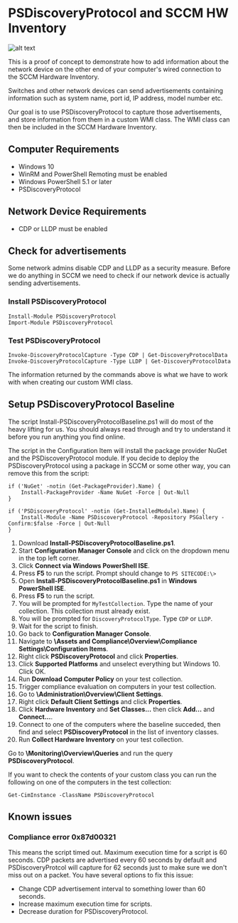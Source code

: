 # PSDiscoveryProtocol and SCCM HW Inventory

![alt text](https://raw.githubusercontent.com/lahell/PSDiscoveryProtocol-SCCM-HWInventory/master/images/psdiscoveryprotocol.png "PSDiscoveryProtocol in Resource Explorer")

This is a proof of concept to demonstrate how to add information about the network device on the other end of your computer's wired connection to the SCCM Hardware Inventory.

Switches and other network devices can send advertisements containing information such as system name, port id, IP address, model number etc.

Our goal is to use PSDiscoveryProtocol to capture those advertisements, and store information from them in a custom WMI class. The WMI class can then be included in the SCCM Hardware Inventory.

## Computer Requirements
* Windows 10
* WinRM and PowerShell Remoting must be enabled
* Windows PowerShell 5.1 or later
* PSDiscoveryProtocol

## Network Device Requirements
* CDP or LLDP must be enabled

## Check for advertisements
Some network admins disable CDP and LLDP as a security measure. Before we do anything in SCCM we need to check if our network device is actually sending advertisements.

### Install PSDiscoveryProtocol

    Install-Module PSDiscoveryProtocol
    Import-Module PSDiscoveryProtocol

### Test PSDiscoveryProtocol

    Invoke-DiscoveryProtocolCapture -Type CDP | Get-DiscoveryProtocolData
    Invoke-DiscoveryProtocolCapture -Type LLDP | Get-DiscoveryProtocolData
    
The information returned by the commands above is what we have to work with when creating our custom WMI class.

## Setup PSDiscoveryProtocol Baseline

The script Install-PSDiscoveryProtocolBaseline.ps1 will do most of the heavy lifting for us. You should always read through and try to understand it before you run anything you find online.

The script in the Configuration Item will install the package provider NuGet and the PSDiscoveryProtocol module. If you decide to deploy the PSDiscoveryProtocol using a package in SCCM or some other way, you can remove this from the script:

    if ('NuGet' -notin (Get-PackageProvider).Name) {
        Install-PackageProvider -Name NuGet -Force | Out-Null
    }

    if ('PSDiscoveryProtocol' -notin (Get-InstalledModule).Name) {
        Install-Module -Name PSDiscoveryProtocol -Repository PSGallery -Confirm:$false -Force | Out-Null
    }

1. Download **Install-PSDiscoveryProtocolBaseline.ps1**.
2. Start **Configuration Manager Console** and click on the dropdown menu in the top left corner.
3. Click **Connect via Windows PowerShell ISE**.
4. Press **F5** to run the script. Prompt should change to `PS SITECODE:\>`
5. Open **Install-PSDiscoveryProtocolBaseline.ps1** in **Windows PowerShell ISE**.
6. Press **F5** to run the script.
7. You will be prompted for `MyTestCollection`. Type the name of your collection. This collection must already exist.
8. You will be prompted for `DiscoveryProtocolType`. Type `CDP` or `LLDP`.
9. Wait for the script to finish.
10. Go back to **Configuration Manager Console**.
11. Navigate to **\Assets and Compliance\Overview\Compliance Settings\Configuration Items**.
12. Right click **PSDiscoveryProtocol** and click **Properties**.
13. Click **Supported Platforms** and unselect everything but Windows 10. Click OK.
14. Run **Download Computer Policy** on your test collection.
15. Trigger compliance evaluation on computers in your test collection.
16. Go to **\Administration\Overview\Client Settings**.
17. Right click **Default Client Settings** and click **Properties**.
18. Click **Hardware Inventory** and **Set Classes...** then click **Add...** and **Connect...**.
19. Connect to one of the computers where the baseline succeded, then find and select **PSDiscoveryProtocol** in the list of inventory classes.
20. Run **Collect Hardware Inventory** on your test collection.

Go to **\Monitoring\Overview\Queries** and run the query **PSDiscoveryProtocol**.

If you want to check the contents of your custom class you can run the following on one of the computers in the test collection:

    Get-CimInstance -ClassName PSDiscoveryProtocol

## Known issues
### Compliance error 0x87d00321
This means the script timed out. Maximum execution time for a script is 60 seconds. CDP packets are advertised every 60 seconds by default and PSDiscoveryProtcol will capture for 62 seconds just to make sure we don't miss out on a packet. You have several options to fix this issue:
* Change CDP advertisement interval to something lower than 60 seconds.
* Increase maximum execution time for scripts.
* Decrease duration for PSDiscoveryProtocol.
